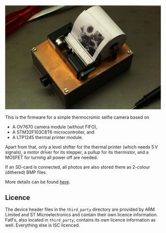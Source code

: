 ![Photo](./photo.jpg)

This is the firmware for a simple thermocromic selfie camera based on

- A OV7670 camera module (without FIFO),
- A STM32F103C8T6 microcontroller, and
- A LTP1245 thermal printer module.

Apart from that, only a level shifter for the thermal printer (which needs 5 V signals), a motor driver for its stepper, a pullup for its thermistor, and a MOSFET for turning all power off are needed.

If an SD-card is connected, all photos are also stored there as 2-colour (dithered) BMP files.

More details can be found [here](https://25120.org/post/inverse_thermal_camera/).

## Licence

The device header files in the `third_party` directory are provided by ARM Limited and ST Microelectronics and contain their own licence information. FatFs, also located in `third_party`, contains its own licence information as well. Everything else is ISC licenced.
